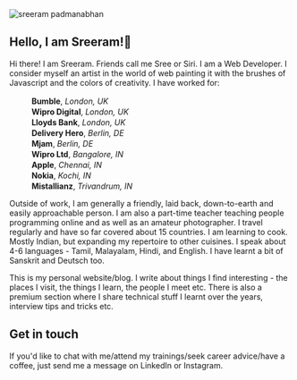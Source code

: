 <img class="img img--left img--grow" loading="lazy" src="/posts/blog/sreeram.jpg" alt="sreeram padmanabhan" title="sreeram padmanabhan" />

## Hello, I am Sreeram!👋

Hi there! I am Sreeram. Friends call me Sree or Siri. I am a Web Developer. I consider myself an artist in the world of web painting it with the brushes of Javascript and the colors of creativity. I have worked for:

&nbsp;&nbsp;&nbsp;&nbsp;<img height=16 width=16 style="width:auto" src='https://bumble.com/favicon.ico' />&nbsp;&nbsp;**Bumble**, *London, UK* <br />
&nbsp;&nbsp;&nbsp;&nbsp;<img height=16 width=16 style="width:auto" src='https://s17776.pcdn.co/wp-content/uploads/2016/08/Fav_icon_144x144.png' />&nbsp;&nbsp;**Wipro Digital**, *London, UK*<br />
&nbsp;&nbsp;&nbsp;&nbsp;<img height=16 width=16 style="width:auto" src='https://www.lloydsbank.com/etc/designs/lloyds/favicon.ico' />&nbsp;&nbsp;**Lloyds Bank**, *London, UK*<br />
&nbsp;&nbsp;&nbsp;&nbsp;<img height=16 width=16 style="width:auto" src='https://deliveryhero.com/favicon.ico' />&nbsp;&nbsp;**Delivery Hero**, *Berlin, DE*<br />
&nbsp;&nbsp;&nbsp;&nbsp;<img height=16 width=16 style="width:auto" src='https://assets.foodora.com/3816320/img/favicon/mjam/favicon-32x32.png?3816320' />&nbsp;&nbsp;**Mjam**, *Berlin, DE* <br />
&nbsp;&nbsp;&nbsp;&nbsp;<img height=16 width=16 style="width:auto" src='https://www.wipro.com/content/dam/nexus/images/header/wipro-logo.png' />&nbsp;&nbsp;**Wipro Ltd**, *Bangalore, IN* <br />
&nbsp;&nbsp;&nbsp;&nbsp;<img height=16 width=16 style="width:auto" src='https://apple.com/favicon.ico' />&nbsp;&nbsp;**Apple**, *Chennai, IN*<br />
&nbsp;&nbsp;&nbsp;&nbsp;<img height=16 width=16 style="width:auto" src='https://nokia.com/favicon.ico' />&nbsp;&nbsp;**Nokia**, *Kochi, IN*<br />
&nbsp;&nbsp;&nbsp;&nbsp;<img height=16 width=16 style="width:auto" src='https://scontent.ftxl2-1.fna.fbcdn.net/v/t1.18169-9/403628_498585193493707_463819903_n.jpg?_nc_cat=110&ccb=1-3&_nc_sid=09cbfe&_nc_ohc=5FUp0iVBKUIAX9qU7X6&_nc_ht=scontent.ftxl2-1.fna&oh=dcde37e3746ee7e5286134dd1551cce3&oe=60E35193' />&nbsp;&nbsp;**Mistallianz**, *Trivandrum, IN*<br />

Outside of work, I am generally a friendly, laid back, down-to-earth and easily approachable person. I am also a part-time teacher teaching people programming online and as well as an amateur photographer. I travel regularly and have so far covered about 15 countries. I am learning to cook. Mostly Indian, but expanding my repertoire to other cuisines. I speak about 4-6 languages - Tamil, Malayalam, Hindi, and English. I have learnt a bit of Sanskrit and Deutsch too.

This is my personal website/blog. I write about things I find interesting - the places I visit, the things I learn, the people I meet etc. There is also a premium section where I share technical stuff I learnt over the years, interview tips and tricks etc.

## Get in touch

If you'd like to chat with me/attend my trainings/seek career advice/have a coffee, just send me a message on LinkedIn or Instagram.
